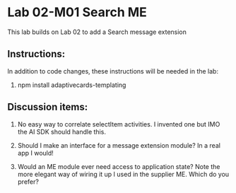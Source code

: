 # Lab 02-M01 Search ME

This lab builds on Lab 02 to add a Search message extension

## Instructions:

In addition to code changes, these instructions will be needed in the lab:

1. npm install adaptivecards-templating

## Discussion items:

1. No easy way to correlate selectItem activities. I invented one but IMO the AI SDK should handle this.

2. Should I make an interface for a message extension module?
   In a real app I would!

3. Would an ME module ever need access to application state?
   Note the more elegant way of wiring it up I used in the supplier ME. Which do you prefer?

